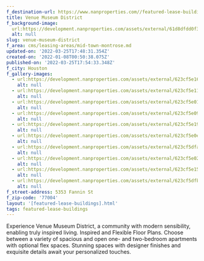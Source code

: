 ```yaml
---
f_destination-url: https://www.nanproperties.com//featured-lease-buildings/venue-museum-district
title: Venue Museum District
f_background-image:
  url:https://development.nanproperties.com/assets/external/61d8dfdd0f3d1154842935ea_thumbnailer.png
  alt: null
slug: venue-museum-district
f_area: cms/leasing-areas/mid-town-montrose.md
updated-on: '2022-03-25T17:48:31.354Z'
created-on: '2022-01-08T00:50:38.075Z'
published-on: '2022-03-25T17:54:33.348Z'
f_city: Houston
f_gallery-images:
  - url:https://development.nanproperties.com/assets/external/623cf5e16fe4b964a4b02d41_62269337efb134.42036244423.jpg
    alt: null
  - url:https://development.nanproperties.com/assets/external/623cf5e1119861cfbe918afe_622695b1c965e4.31300526378.jpg
    alt: null
  - url:https://development.nanproperties.com/assets/external/623cf5e01740de6e5f8b6198_622694ed5cb843.70989138321.jpg
    alt: null
  - url:https://development.nanproperties.com/assets/external/623cf5e09afed10f082ba93e_622694d66d5201.24825051727.jpg
    alt: null
  - url:https://development.nanproperties.com/assets/external/623cf5e19afed1567d2ba93f_622694bb1581e3.02056400130.jpg
    alt: null
  - url:https://development.nanproperties.com/assets/external/623cf5e0eb49042a408881aa_6226948f5d9201.07870182284.jpg
    alt: null
  - url:https://development.nanproperties.com/assets/external/623cf5dfa2d3c7cb7cf0d10f_62269435945aa6.06694832783.jpg
    alt: null
  - url:https://development.nanproperties.com/assets/external/623cf5e02d6a84413aacc72c_622693ed1afd53.73130008138.jpg
    alt: null
  - url:https://development.nanproperties.com/assets/external/623cf5e15eb0037aa000a757_6226938fa24eb0.46900870464.jpg
    alt: null
  - url:https://development.nanproperties.com/assets/external/623cf5dfb1a21e62e36485f5_62269379477926.95795338143.jpg
    alt: null
f_street-address: 5353 Fannin St
f_zip-code: '77004'
layout: '[featured-lease-buildings].html'
tags: featured-lease-buildings
---
```


Experience Venue Museum District, a community with modern sensibility, enabling truly inspired living. Inspired and Flexible Floor Plans. Choose between a variety of spacious and open one- and two-bedroom apartments with optional flex spaces. Stunning spaces with designer finishes and exquisite details await your personalized touches.
